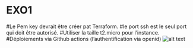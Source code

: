 # EXO1
#Le Pem key devrait être créer pat Terraform.
#le port ssh est le seul port qui doit être autorisé.
#Utiliser la taille t2.micro pour l’instance.
#Déploiements via Github actions (l’authentification via openid)
![alt text](http://url/to/img.png)

